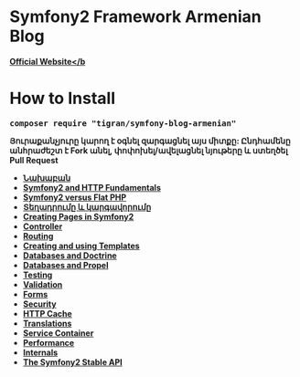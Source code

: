 Symfony2 Framework Armenian Blog
=============
<a target="_blank" href="http://symfony.am"><b>Official Website</b</a>

How to Install
============
<pre>composer require "tigran/symfony-blog-armenian"</pre>

Յուրաքանչյուրը կարող է օգնել զարգացնել այս միտքը: 
Ընդհամենը անհրաժեշտ է Fork անել, փոփոխել/ավելացնել  նյութերը և ստեղծել Pull Request


<ul class="simple">
<li><a href="doc/index.md"><b>Նախաբան</b</a></li>
<li><a href="#doc/http_fundamentals.md">Symfony2 and HTTP Fundamentals</a></li>
<li><a href="#doc/from_flat_php_to_symfony2.md">Symfony2 versus Flat PHP</a></li>
<li><a href="doc/installation.md"><b>Տեղադրումը և կարգավորումը</b></a></li>
<li><a href="#doc/page_creation.md">Creating Pages in Symfony2</a></li>
<li><a href="#doc/controller.md">Controller</a></li>
<li><a href="#doc/routing.md">Routing</a></li>
<li><a href="#doc/templating.md">Creating and using Templates</a></li>
<li><a href="#doc/doctrine.md">Databases and Doctrine</a></li>
<li><a href="#doc/propel.md">Databases and Propel</a></li>
<li><a href="#doc/testing.md">Testing</a></li>
<li><a href="#doc/validation.md">Validation</a></li>
<li><a href="#doc/forms.md">Forms</a></li>
<li><a href="#doc/security.md">Security</a></li>
<li><a href="#doc/http_cache.md">HTTP Cache</a></li>
<li><a href="#doc/translation.md">Translations</a></li>
<li><a href="#doc/service_container.md">Service Container</a></li>
<li><a href="#doc/performance.md">Performance</a></li>
<li><a href="#doc/internals.md">Internals</a></li>
<li><a href="#doc/stable_api.md">The Symfony2 Stable API</a></li>
</ul>
